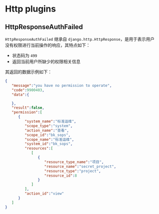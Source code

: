 # Http plugins

## HttpResponseAuthFailed

`HttpResponseAuthFailed` 继承自 `django.http.HttpResponse`，是用于表示用户没有权限进行当前操作的响应，其特点如下：

- 状态码为 `499`
- 返回当前用户所缺少的权限相关信息

其返回的数据示例如下：

```JSON
{
   "message":"you have no permission to operate",
   "code":9900403,
   "data":{

   },
   "result":false,
   "permission":[
      {
         "system_name":"标准运维",
         "scope_type":"system",
         "action_name":"查看",
         "scope_id":"bk_sops",
         "scope_name":"标准运维",
         "system_id":"bk_sops",
         "resources":[
            [
               {
                  "resource_type_name":"项目",
                  "resource_name":"secret_project",
                  "resource_type":"project",
                  "resource_id":8
               }
            ]
         ],
         "action_id":"view"
      }
   ]
}
```

